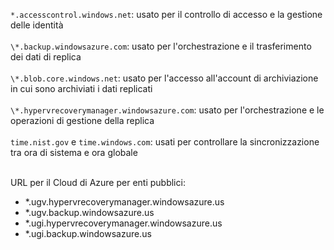 ``*.accesscontrol.windows.net``: usato per il controllo di accesso e la gestione delle identità<br/><br/>``\*.backup.windowsazure.com``: usato per l'orchestrazione e il trasferimento dei dati di replica <br/><br/> ``\*.blob.core.windows.net``: usato per l'accesso all'account di archiviazione in cui sono archiviati i dati replicati<br/><br/> ``\*.hypervrecoverymanager.windowsazure.com``: usato per l'orchestrazione e le operazioni di gestione della replica<br/><br/>
``time.nist.gov`` e ``time.windows.com``: usati per controllare la sincronizzazione tra ora di sistema e ora globale
<br/><br/>

URL per il Cloud di Azure per enti pubblici:<br/>

<ul>
<li>*.ugv.hypervrecoverymanager.windowsazure.us</li>
<li>*.ugv.backup.windowsazure.us</li>
<li>*.ugi.hypervrecoverymanager.windowsazure.us</li>
<li>*.ugi.backup.windowsazure.us</li>
</ul>
